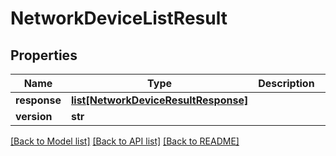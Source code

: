 # NetworkDeviceListResult

## Properties
Name | Type | Description | Notes
------------ | ------------- | ------------- | -------------
**response** | [**list[NetworkDeviceResultResponse]**](NetworkDeviceResultResponse.md) |  | [optional] 
**version** | **str** |  | [optional] 

[[Back to Model list]](../README.md#documentation-for-models) [[Back to API list]](../README.md#documentation-for-api-endpoints) [[Back to README]](../README.md)


